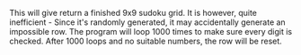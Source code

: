 This will give return a finished 9x9 sudoku grid.
It is however, quite inefficient -
  Since it's randomly generated, it may accidentally generate an impossible row. The program will loop 1000 times to make sure every digit    is checked. After 1000 loops and no suitable numbers, the row will be reset.
